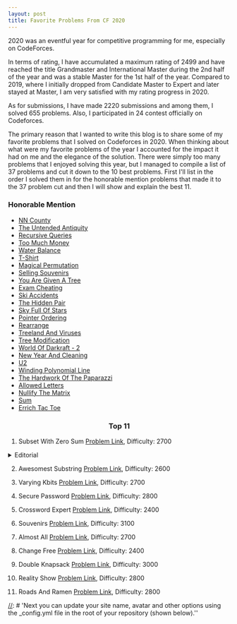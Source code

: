 ```yaml
---
layout: post
title: Favorite Problems From CF 2020
---
```


2020 was an eventful year for competitive programming for me, especially on CodeForces.

In terms of rating, I have accumulated a maximum rating of 2499 and have reached the title Grandmaster and International Master during the 2nd half of the year and was a stable Master for the 1st half of the year.
Compared to 2019, where I initially dropped from Candidate Master to Expert and later stayed at Master, I am very satisfied with my rating progress in 2020.

As for submissions, I have made 2220 submissions and among them, I solved 655 problems. Also, I participated in 24 contest officially on Codeforces.

The primary reason that I wanted to write this blog is to share some of my favorite problems that I solved on Codeforces in 2020.
When thinking about what were my favorite problems of the year I accounted for the impact it had on me and the elegance of the solution.
There were simply too many problems that I enjoyed solving this year, but I managed to compile a list of 37 problems and cut it down to the 10 best problems.
First I'll list in the order I solved them in for the honorable mention problems that made it to the 37 problem cut and then I will show and explain the best 11.

### Honorable Mention

- [NN County](https://codeforces.com/contest/983/problem/E)
- [The Untended Antiquity](https://codeforces.com/contest/869/problem/E)
- [Recursive Queries](https://codeforces.com/contest/1117/problem/G)
- [Too Much Money](https://codeforces.com/contest/725/problem/E)
- [Water Balance](https://codeforces.com/contest/1299/problem/C)
- [T-Shirt](https://codeforces.com/contest/758/problem/E)
- [Magical Permutation](https://codeforces.com/contest/1163/problem/E)
- [Selling Souvenirs](https://codeforces.com/contest/808/problem/E)
- [You Are Given A Tree](https://codeforces.com/contest/1039/problem/D)
- [Exam Cheating](https://codeforces.com/contest/796/problem/E)
- [Ski Accidents](https://codeforces.com/contest/1368/problem/E)
- [The Hidden Pair](https://codeforces.com/contest/1370/problem/F2)
- [Sky Full Of Stars](https://codeforces.com/contest/997/problem/C)
- [Pointer Ordering](https://codeforces.com/contest/1254/problem/C)
- [Rearrange](https://codeforces.com/contest/1383/problem/D)
- [Treeland And Viruses](https://codeforces.com/contest/1320/problem/E)
- [Tree Modification](https://codeforces.com/contest/1375/problem/G)
- [World Of Darkraft - 2](https://codeforces.com/contest/464/problem/D)
- [New Year And Cleaning](https://codeforces.com/contest/611/problem/F)
- [U2](https://codeforces.com/contest/1142/problem/C)
- [Winding Polynomial Line](https://codeforces.com/contest/1158/problem/D)
- [The Hardwork Of The Paparazzi](https://codeforces.com/contest/1427/problem/C)
- [Allowed Letters](https://codeforces.com/contest/1009/problem/G)
- [Nullify The Matrix](https://codeforces.com/contest/1451/problem/F)
- [Sum](https://codeforces.com/contest/1442/problem/D)
- [Errich Tac Toe](https://codeforces.com/contest/1450/problem/C2)

### <div align = "center"> Top 11 </div>

1. Subset With Zero Sum
[Problem Link](https://codeforces.com/contest/1270/problem/G), Difficulty: 2700

<details>
  <summary> Editorial </summary>
  test
</details>

2. Awesomest Substring
[Problem Link](https://codeforces.com/contest/1270/problem/F), Difficulty: 2600

3. Varying Kbits
[Problem Link](https://codeforces.com/contest/772/problem/D), Difficulty: 2700

4. Secure Password
[Problem Link](https://codeforces.com/contest/1365/problem/G), Difficulty: 2800

5. Crossword Expert
[Problem Link](https://codeforces.com/contest/1194/problem/F), Difficulty: 2400

6. Souvenirs
[Problem Link](https://codeforces.com/contest/765/problem/F), Difficulty: 3100

7. Almost All
[Problem Link](https://codeforces.com/contest/1205/problem/D), Difficulty: 2700

8. Change Free
[Problem Link](https://codeforces.com/contest/767/problem/E), Difficulty: 2400

9. Double Knapsack
[Problem Link](https://codeforces.com/contest/618/problem/F), Difficulty: 3000

10. Reality Show
[Problem Link](https://codeforces.com/contest/1322/problem/D), Difficulty: 2800

11. Roads And Ramen
[Problem Link](https://codeforces.com/contest/1434/problem/D), Difficulty: 2800

[//]: # 'Next you can update your site name, avatar and other options using the _config.yml file in the root of your repository (shown below).''

[//]: # '![_config.yml]({{ site.baseurl }}/images/config.png)'

[//]: # 'The easiest way to make your first post is to edit this one. Go into /_posts/ and update the Hello World markdown file. For more instructions head over to the [Jekyll Now repository](https://github.com/barryclark/jekyll-now) on GitHub.'
